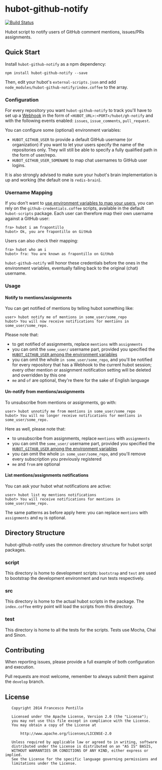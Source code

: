 hubot-github-notify 
===================

[![Build Status](https://travis-ci.org/frapontillo/hubot-github-notify.png)](https://travis-ci.org/frapontillo/hubot-github-notify)

Hubot script to notify users of GitHub comment mentions, issues/PRs assignments.

## Quick Start

Install `hubot-github-notify` as a npm dependency:

```shell
npm install hubot-github-notify --save
```

Then, edit your hubot's `external-scripts.json` and add `node_modules/hubot-github-notify/index.coffee` to the array.

### Configuration

For every repository you want `hubot-github-notify` to track you'll have to set up a [Webhook](https://developer.github.com/webhooks/creating/)
in the form of `<HUBOT_URL>:<PORT>/hubot/gh-notify` and with the following events enabled: `issues`, `issue_comments`, 
`pull_request`.

You can configure some (optional) environment variables:

- `HUBOT_GITHUB_USER` to provide a default GitHub username (or organization) if you want to let your users specify 
the name of the repositories only. They will still be able to specify a fully qualified path in the form of user/repo.
- `HUBOT_GITHUB_USER_SOMENAME` to map chat usernames to GitHub user logins.

It is also strongly advised to make sure your hubot's brain implementation is up and working (the default one is 
`redis-brain`).

### Username Mapping

If you don't want to [use environment variables to map your users](#configuration), you can rely on the 
`github-credentials.coffee` scripts, available in the default `hubot-scripts` package. Each user can therefore map 
their own username against a GitHub user:

```
fra> hubot i am frapontillo
hubot> Ok, you are frapontillo on GitHub
```

Users can also check their mapping:

```
fra> hubot who am i
hubot> fra: You are known as frapontillo on GitHub
```

`hubot-github-notify` will honor these credentials before the ones in the environment variables, eventually falling back 
to the original (chat) username.

### Usage

#### Notify to mentions/assignments

You can get notified of mentions by telling hubot something like:

```
user> hubot notify me of mentions in some_user/some_repo
hubot> You will now receive notifications for mentions in some_user/some_repo.
```

Please note that:

- to get notified of assignments, replace `mentions` with `assignments`
- you can omit the `some_user/` username part, provided you specified the [`HUBOT_GITHUB_USER` among the environment
variables](#configuration)
- you can omit the whole `in some_user/some_repo`, and you'll be notified for every repository that has a Webhook to the
current hubot session; every other mention or assignment notification setting will be deleted and overridden by this one
- `me` and `of` are optional, they're there for the sake of English language

#### Un-notify from mentions/assignments

To unsubscribe from mentions or assignments, go with:

```
user> hubot unnotify me from mentions in some_user/some_repo
hubot> You will no longer receive notifications for mentions in some_user/some_repo.
```

Here as well, please note that:
              
- to unsubscribe from assignments, replace `mentions` with `assignments`
- you can omit the `some_user/` username part, provided you specified the [`HUBOT_GITHUB_USER` among the environment
variables](#configuration)
- you can omit the whole `in some_user/some_repo`, and you'll remove every subscription you previously registered
- `me` and `from` are optional

#### List mentions/assignments notifications

You can ask your hubot what notifications are active:

```
user> hubot list my mentions notifications
hubot> You will receive notifications for mentions in some_user/some_repo.
```

The same patterns as before apply here: you can replace `mentions` with `assignments` and `my` is optional.

## Directory Structure

hubot-github-notify uses the common directory structure for hubot script packages.

### script

This directory is home to development scripts: `bootstrap` and `test` are used to bootstrap the development environment 
and run tests respectively.

### src

This directory is home to the actual hubot scripts in the package. The `index.coffee` entry point will load the scripts 
from this directory.

### test

This directory is home to all the tests for the scripts. Tests use Mocha, Chai and Sinon.

## Contributing

When reporting issues, please provide a full example of both configuration and execution.

Pull requests are most welcome, remember to always submit them against the `develop` branch.

## License

```
   Copyright 2014 Francesco Pontillo

   Licensed under the Apache License, Version 2.0 (the "License");
   you may not use this file except in compliance with the License.
   You may obtain a copy of the License at

       http://www.apache.org/licenses/LICENSE-2.0

   Unless required by applicable law or agreed to in writing, software
   distributed under the License is distributed on an "AS IS" BASIS,
   WITHOUT WARRANTIES OR CONDITIONS OF ANY KIND, either express or implied.
   See the License for the specific language governing permissions and
   limitations under the License.
```
